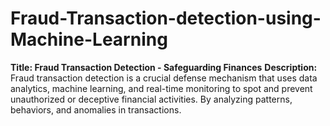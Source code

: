 # Fraud-Transaction-detection-using-Machine-Learning
**Title: Fraud Transaction Detection - Safeguarding Finances**  **Description:** Fraud transaction detection is a crucial defense mechanism that uses data analytics, machine learning, and real-time monitoring to spot and prevent unauthorized or deceptive financial activities. By analyzing patterns, behaviors, and anomalies in transactions.
